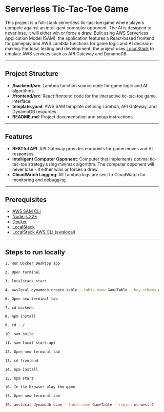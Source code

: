 # Serverless Tic-Tac-Toe Game

This project is a full-stack serverless tic-tac-toe game where players compete against an intelligent computer opponent. The AI is designed to never lose, it will either win or force a draw. Built using AWS Serverless Application Model (SAM), the application features a React-based frontend for gameplay and AWS Lambda functions for game logic and AI decision-making. For local testing and development, the project uses [LocalStack](https://github.com/localstack/localstack) to emulate AWS services such as API Gateway and DynamoDB.

---

## Project Structure

- **/backend/src**: Lambda function source code for game logic and AI algorithms.
- **/frontend/src**: React frontend code for the interactive tic-tac-toe game interface.
- **template.yaml**: AWS SAM template defining Lambda, API Gateway, and DynamoDB resources.
- **README.md**: Project documentation and setup instructions.

---

## Features

- **RESTful API**: API Gateway provides endpoints for game moves and AI responses.
- **Intelligent Computer Opponent**: Computer that implements optimal tic-tac-toe strategy using minimax algorithm. The computer opponent will never lose - it either wins or forces a draw.
- **CloudWatch Logging**: All Lambda logs are sent to CloudWatch for monitoring and debugging.

---

## Prerequisites

- [AWS SAM CLI](https://docs.aws.amazon.com/serverless-application-model/latest/developerguide/serverless-sam-cli-install.html)
- [Node.js 22+](https://nodejs.org/en/)
- [Docker](https://www.docker.com/)
- [LocalStack](https://github.com/localstack/localstack)
- [LocalStack AWS CLI (awslocal)](https://docs.localstack.cloud/aws/integrations/aws-native-tools/aws-cli/#localstack-aws-cli-awslocal)

---

## Steps to run locally

```bash
1. Run Docker Desktop app

2. Open terminal 

3. localstack start

4. awslocal dynamodb create-table --table-name GameTable --key-schema AttributeName=id,KeyType=HASH --attribute-definitions AttributeName=id,AttributeType=S --billing-mode PAY_PER_REQUEST --region us-west-2

6. Open new terminal tab

7. cd backend

8. npm install

9. cd ../

10. sam build

11. sam local start-api

12. Open new terminal tab 

13. cd frontend

14. npm install

15. npm start

16. In the browser play the game

17. Open new terminal tab

19. awslocal dynamodb scan --table-name GameTable --region us-west-2


